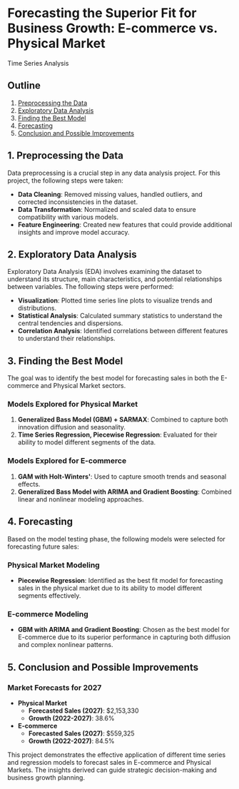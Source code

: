 # Forecasting the Superior Fit for Business Growth: E-commerce vs. Physical Market
Time Series Analysis

## Outline
1. [Preprocessing the Data](#1-preprocessing-the-data)
2. [Exploratory Data Analysis](#2-exploratory-data-analysis)
3. [Finding the Best Model](#3-finding-the-best-model)
4. [Forecasting](#4-forecasting)
5. [Conclusion and Possible Improvements](#5-conclusion-and-possible-improvements)

## 1. Preprocessing the Data
Data preprocessing is a crucial step in any data analysis project. For this project, the following steps were taken:
- **Data Cleaning**: Removed missing values, handled outliers, and corrected inconsistencies in the dataset.
- **Data Transformation**: Normalized and scaled data to ensure compatibility with various models.
- **Feature Engineering**: Created new features that could provide additional insights and improve model accuracy.

## 2. Exploratory Data Analysis
Exploratory Data Analysis (EDA) involves examining the dataset to understand its structure, main characteristics, and potential relationships between variables. The following steps were performed:
- **Visualization**: Plotted time series line plots to visualize trends and distributions.
- **Statistical Analysis**: Calculated summary statistics to understand the central tendencies and dispersions.
- **Correlation Analysis**: Identified correlations between different features to understand their relationships.

## 3. Finding the Best Model
The goal was to identify the best model for forecasting sales in both the E-commerce and Physical Market sectors.

### Models Explored for Physical Market
1. **Generalized Bass Model (GBM) + SARMAX**: Combined to capture both innovation diffusion and seasonality.
2. **Time Series Regression, Piecewise Regression**: Evaluated for their ability to model different segments of the data.

### Models Explored for E-commerce
1. **GAM with Holt-Winters'**: Used to capture smooth trends and seasonal effects.
2. **Generalized Bass Model with ARIMA and Gradient Boosting**: Combined linear and nonlinear modeling approaches.

## 4. Forecasting
Based on the model testing phase, the following models were selected for forecasting future sales:

### Physical Market Modeling
- **Piecewise Regression**: Identified as the best fit model for forecasting sales in the physical market due to its ability to model different segments effectively.

### E-commerce Modeling
- **GBM with ARIMA and Gradient Boosting**: Chosen as the best model for E-commerce due to its superior performance in capturing both diffusion and complex nonlinear patterns.

## 5. Conclusion and Possible Improvements

### Market Forecasts for 2027
- **Physical Market**
  - **Forecasted Sales (2027)**: $2,153,330
  - **Growth (2022-2027)**: 38.6%
- **E-commerce**
  - **Forecasted Sales (2027)**: $559,325
  - **Growth (2022-2027)**: 84.5%

This project demonstrates the effective application of different time series and regression models to forecast sales in E-commerce and Physical Markets. The insights derived can guide strategic decision-making and business growth planning.
